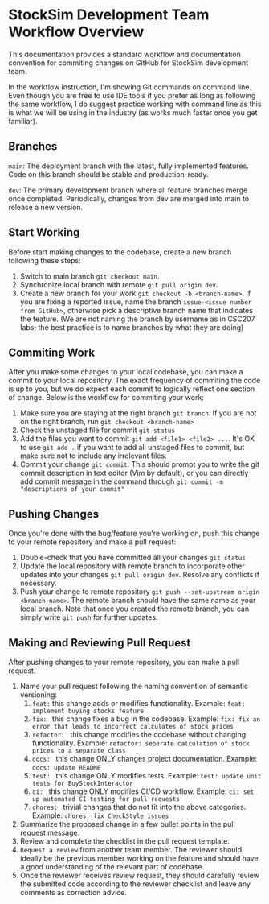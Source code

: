 # StockSim Development Team Workflow Overview

This documentation provides a standard workflow and documentation convention for commiting changes on GitHub for StockSim development team.

In the workflow instruction, I'm showing Git commands on command line. Even though you are free to use IDE tools if you prefer as long as following the same workflow, I do suggest practice working with command line as this is what we will be using in the industry (as works much faster once you get familiar).

## Branches

`main`: The deployment branch with the latest, fully implemented features. Code on this branch should be stable and production-ready.

`dev`: The primary development branch where all feature branches merge once completed. Periodically, changes from dev are merged into main to release a new version.

## Start Working

Before start making changes to the codebase, create a new branch following these steps:

1. Switch to main branch `git checkout main`.
2. Synchronize local branch with remote `git pull origin dev`.
3. Create a new branch for your work `git checkout -b <branch-name>`. If you are fixing a reported issue, name the branch `issue-<issue number from GitHub>`, otherwise pick a descriptive branch name that indicates the feature. (We are not naming the branch by username as in CSC207 labs; the best practice is to name branches by what they are doing)

## Commiting Work

After you make some changes to your local codebase, you can make a commit to your local repository. The exact frequency of commiting the code is up to you, but we do expect each commit to logically reflect one section of change.
Below is the workflow for commiting your work:

1. Make sure you are staying at the right branch `git branch`. If you are not on the right branch, run `git checkout <branch-name>`
2. Check the unstaged file for commit `git status`
3. Add the files you want to commit `git add <file1> <file2> ...`. It's OK to use `git add .` if you want to add all unstaged files to commit, but make sure not to include any irrelevant files.
4. Commit your change `git commit`. This should prompt you to write the git commit description in text editor (Vim by default), or you can directly add commit message in the command through `git commit -m "descriptions of your commit"`

## Pushing Changes

Once you're done with the bug/feature you're working on, push this change to your remote repository and make a pull request:

1. Double-check that you have committed all your changes `git status`
2. Update the local repository with remote branch to incorporate other updates into your changes `git pull origin dev`. Resolve any conflicts if necessary.
3. Push your change to remote repository `git push --set-upstream origin <branch-name>`. The remote branch should have the same name as your local branch. Note that once you created the remote branch, you can simply write `git push` for further updates.

## Making and Reviewing Pull Request

After pushing changes to your remote repository, you can make a pull request.

1. Name your pull request following the naming convention of semantic versioning:
   1. `feat:` this change adds or modifies functionality. Example: `feat: implement buying stocks feature`
   2. `fix: ` this change fixes a bug in the codebase. Example: `fix: fix an error that leads to incorrect calculates of stock prices`
   3. `refactor: ` this change modifies the codebase without changing functionality. Example: `refactor: seperate calculation of stock prices to a separate class`
   4. `docs: ` this change ONLY changes project documentation. Example: `docs: update README`
   5. `test: ` this change ONLY modifies tests. Example: `test: update unit tests for BuyStockInteractor`
   6. `ci: ` this change ONLY modifies CI/CD workflow. Example: `ci: set up automated CI testing for pull requests`
   7. `chores: ` trivial changes that do not fit into the above categories. Example: `chores: fix CheckStyle issues`
2. Summarize the proposed change in a few bullet points in the pull request message.
3. Review and complete the checklist in the pull request template.
4. `Request a review` from another team member. The reviewer should ideally be the previous member working on the feature and should have a good understanding of the relevant part of codebase.
5. Once the reviewer receives review request, they should carefully review the submitted code according to the reviewer checklist and leave any comments as correction advice.
